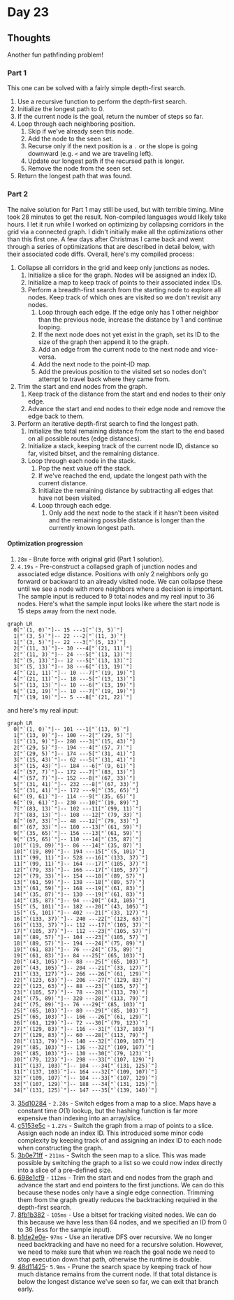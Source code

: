 # Day 23

## Thoughts

Another fun pathfinding problem!

### Part 1

This one can be solved with a fairly simple depth-first search.

1. Use a recursive function to perform the depth-first search.
2. Initialize the longest path to 0.
3. If the current node is the goal, return the number of steps so far.
4. Loop through each neighboring position.
   1. Skip if we've already seen this node.
   2. Add the node to the seen set.
   3. Recurse only if the next position is a `.` or the slope is going downward (e.g. `<` and we are traveling left).
   4. Update our longest path if the recursed path is longer.
   5. Remove the node from the seen set.
5. Return the longest path that was found.

### Part 2

The naive solution for Part 1 may still be used, but with terrible timing. Mine took 28 minutes to get the result. Non-compiled languages would likely take hours. I let it run while I worked on optimizing by collapsing corridors in the grid via a connected graph. I didn't initially make all the optimizations other than this first one. A few days after Christmas I came back and went through a series of optimizations that are described in detail below, with their associated code diffs. Overall, here's my compiled process:

1. Collapse all corridors in the grid and keep only junctions as nodes.
   1. Initialize a slice for the graph. Nodes will be assigned an index ID.
   2. Initialize a map to keep track of points to their associated index IDs.
   3. Perform a breadth-first search from the starting node to explore all nodes. Keep track of which ones are visited so we don't revisit any nodes.
      1. Loop through each edge. If the edge only has 1 other neighbor than the previous node, increase the distance by 1 and continue looping.
      2. If the next node does not yet exist in the graph, set its ID to the size of the graph then append it to the graph.
      3. Add an edge from the current node to the next node and vice-versa.
      4. Add the next node to the point-ID map.
      5. Add the previous position to the visited set so nodes don't attempt to travel back where they came from.
2. Trim the start and end nodes from the graph.
   1. Keep track of the distance from the start and end nodes to their only edge.
   2. Advance the start and end nodes to their edge node and remove the edge back to them.
3. Perform an iterative depth-first search to find the longest path.
   1. Initialize the total remaining distance from the start to the end based on all possible routes (edge distances).
   2. Initialize a stack, keeping track of the current node ID, distance so far, visited bitset, and the remaining distance.
   3. Loop through each node in the stack.
      1. Pop the next value off the stack.
      2. If we've reached the end, update the longest path with the current distance.
      3. Initialize the remaining distance by subtracting all edges that have not been visited.
      4. Loop through each edge.
         1. Only add the next node to the stack if it hasn't been visited and the remaining possible distance is longer than the currently known longest path.

#### Optimization progression

1. `28m` - Brute force with original grid (Part 1 solution).
2. `4.19s` - Pre-construct a collapsed graph of junction nodes and associated edge distance. Positions with only 2 neighbors only go forward or backward to an already visited node. We can collapse these until we see a node with more neighbors where a decision is important. The sample input is reduced to 9 total nodes and my real input to 36 nodes. Here's what the sample input looks like where the start node is 15 steps away from the next node.
 ```mermaid
 graph LR
   0["`(1, 0)`"]-- 15 ---1["`(3, 5)`"]
   1["`(3, 5)`"]-- 22 ---2["`(11, 3)`"]
   1["`(3, 5)`"]-- 22 ---3["`(5, 13)`"]
   2["`(11, 3)`"]-- 30 ---4["`(21, 11)`"]
   2["`(11, 3)`"]-- 24 ---5["`(13, 13)`"]
   3["`(5, 13)`"]-- 12 ---5["`(13, 13)`"]
   3["`(5, 13)`"]-- 38 ---6["`(13, 19)`"]
   4["`(21, 11)`"]-- 10 ---7["`(19, 19)`"]
   4["`(21, 11)`"]-- 18 ---5["`(13, 13)`"]
   5["`(13, 13)`"]-- 10 ---6["`(13, 19)`"]
   6["`(13, 19)`"]-- 10 ---7["`(19, 19)`"]
   7["`(19, 19)`"]-- 5 ---8["`(21, 22)`"]
 ```
and here's my real input:
 ```mermaid
 graph LR
   0["`(1, 0)`"]-- 101 ---1["`(13, 9)`"]
   1["`(13, 9)`"]-- 100 ---2["`(29, 5)`"]
   1["`(13, 9)`"]-- 280 ---3["`(15, 43)`"]
   2["`(29, 5)`"]-- 194 ---4["`(57, 7)`"]
   2["`(29, 5)`"]-- 174 ---5["`(31, 41)`"]
   3["`(15, 43)`"]-- 62 ---5["`(31, 41)`"]
   3["`(15, 43)`"]-- 184 ---6["`(9, 61)`"]
   4["`(57, 7)`"]-- 172 ---7["`(83, 13)`"]
   4["`(57, 7)`"]-- 152 ---8["`(67, 33)`"]
   5["`(31, 41)`"]-- 232 ---8["`(67, 33)`"]
   5["`(31, 41)`"]-- 172 ---9["`(35, 65)`"]
   6["`(9, 61)`"]-- 114 ---9["`(35, 65)`"]
   6["`(9, 61)`"]-- 230 ---10["`(19, 89)`"]
   7["`(83, 13)`"]-- 102 ---11["`(99, 11)`"]
   7["`(83, 13)`"]-- 108 ---12["`(79, 33)`"]
   8["`(67, 33)`"]-- 48 ---12["`(79, 33)`"]
   8["`(67, 33)`"]-- 180 ---13["`(61, 59)`"]
   9["`(35, 65)`"]-- 156 ---13["`(61, 59)`"]
   9["`(35, 65)`"]-- 110 ---14["`(35, 87)`"]
   10["`(19, 89)`"]-- 86 ---14["`(35, 87)`"]
   10["`(19, 89)`"]-- 194 ---15["`(5, 101)`"]
   11["`(99, 11)`"]-- 528 ---16["`(133, 37)`"]
   11["`(99, 11)`"]-- 164 ---17["`(105, 37)`"]
   12["`(79, 33)`"]-- 166 ---17["`(105, 37)`"]
   12["`(79, 33)`"]-- 154 ---18["`(89, 57)`"]
   13["`(61, 59)`"]-- 138 ---18["`(89, 57)`"]
   13["`(61, 59)`"]-- 168 ---19["`(61, 83)`"]
   14["`(35, 87)`"]-- 130 ---19["`(61, 83)`"]
   14["`(35, 87)`"]-- 94 ---20["`(43, 105)`"]
   15["`(5, 101)`"]-- 182 ---20["`(43, 105)`"]
   15["`(5, 101)`"]-- 402 ---21["`(33, 127)`"]
   16["`(133, 37)`"]-- 240 ---22["`(123, 63)`"]
   16["`(133, 37)`"]-- 112 ---17["`(105, 37)`"]
   17["`(105, 37)`"]-- 112 ---23["`(105, 57)`"]
   18["`(89, 57)`"]-- 104 ---23["`(105, 57)`"]
   18["`(89, 57)`"]-- 194 ---24["`(75, 89)`"]
   19["`(61, 83)`"]-- 76 ---24["`(75, 89)`"]
   19["`(61, 83)`"]-- 84 ---25["`(65, 103)`"]
   20["`(43, 105)`"]-- 88 ---25["`(65, 103)`"]
   20["`(43, 105)`"]-- 204 ---21["`(33, 127)`"]
   21["`(33, 127)`"]-- 266 ---26["`(61, 129)`"]
   22["`(123, 63)`"]-- 206 ---27["`(129, 83)`"]
   22["`(123, 63)`"]-- 88 ---23["`(105, 57)`"]
   23["`(105, 57)`"]-- 78 ---28["`(113, 79)`"]
   24["`(75, 89)`"]-- 320 ---28["`(113, 79)`"]
   24["`(75, 89)`"]-- 76 ---29["`(85, 103)`"]
   25["`(65, 103)`"]-- 80 ---29["`(85, 103)`"]
   25["`(65, 103)`"]-- 166 ---26["`(61, 129)`"]
   26["`(61, 129)`"]-- 72 ---30["`(79, 123)`"]
   27["`(129, 83)`"]-- 116 ---31["`(137, 103)`"]
   27["`(129, 83)`"]-- 60 ---28["`(113, 79)`"]
   28["`(113, 79)`"]-- 140 ---32["`(109, 107)`"]
   29["`(85, 103)`"]-- 136 ---32["`(109, 107)`"]
   29["`(85, 103)`"]-- 130 ---30["`(79, 123)`"]
   30["`(79, 123)`"]-- 298 ---33["`(107, 129)`"]
   31["`(137, 103)`"]-- 104 ---34["`(131, 125)`"]
   31["`(137, 103)`"]-- 164 ---32["`(109, 107)`"]
   32["`(109, 107)`"]-- 104 ---33["`(107, 129)`"]
   33["`(107, 129)`"]-- 188 ---34["`(131, 125)`"]
   34["`(131, 125)`"]-- 147 ---35["`(139, 140)`"]
 ```
3. [35d10284](https://github.com/wrporter/advent-of-code/commit/35d10284e7777aff89051d7297da20caf86f7575) - `2.28s` - Switch edges from a map to a slice. Maps have a constant time $O(1)$ lookup, but the hashing function is far more expensive than indexing into an array/slice.
4. [c5153e5c](https://github.com/wrporter/advent-of-code/commit/c5153e5cc5816679d9fe1a5cf05fb7936b5fa99c) - `1.27s` - Switch the graph from a map of points to a slice. Assign each node an index ID. This introduced some minor code complexity by keeping track of and assigning an index ID to each node when constructing the graph.
5. [3b0e71ff](https://github.com/wrporter/advent-of-code/commit/3b0e71ffb582e135d619d59ff9695717bbd42aa5) - `211ms` - Switch the seen map to a slice. This was made possible by switching the graph to a list so we could now index directly into a slice of a pre-defined size.
6. [698e1cf9](https://github.com/wrporter/advent-of-code/commit/698e1cf9c49f22f0803ed98b5c0dd09a7d110723) - `112ms` - Trim the start and end nodes from the graph and advance the start and end pointers to the first junctions. We can do this because these nodes only have a single edge connection. Trimming them from the graph greatly reduces the backtracking required in the depth-first search.
7. [8fb1b382](https://github.com/wrporter/advent-of-code/commit/8fb1b382d0dcbc886cad83c95311dd589601568c) - `105ms` - Use a bitset for tracking visited nodes. We can do this because we have less than 64 nodes, and we specified an ID from 0 to 36 (less for the sample input).
8. [b1de2e0e](https://github.com/wrporter/advent-of-code/commit/b1de2e0e8249f29ccb995f83dba4c015c8bb0e6c)- `97ms` - Use an iterative DFS over recursive. We no longer need backtracking and have no need for a recursive solution. However, we need to make sure that when we reach the goal node we need to stop execution down that path, otherwise the runtime is double.
9. [48d11425](https://github.com/wrporter/advent-of-code/commit/48d114259d039fcd59baecdc4bf0e70e2628d52f)- `5.9ms` - Prune the search space by keeping track of how much distance remains from the current node. If that total distance is below the longest distance we've seen so far, we can exit that branch early. 
